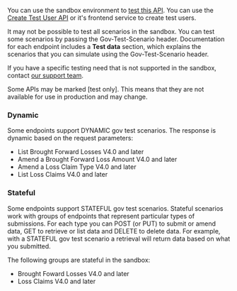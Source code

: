 You can use the sandbox environment to <a href="/api-documentation/docs/testing">test this API</a>. You can use
the <a href="/api-documentation/docs/api/service/api-platform-test-user/1.0">Create Test User API</a> or it's frontend
service to create test users.

It may not be possible to test all scenarios in the sandbox. You can test some scenarios by passing the
Gov-Test-Scenario header. Documentation for each endpoint includes a **Test data** section, which explains the scenarios
that you can simulate using the Gov-Test-Scenario header.

If you have a specific testing need that is not supported in the sandbox, contact <a href="/developer/support">our
support team</a>.

Some APIs may be marked \[test only\]. This means that they are not available for use in production and may change.

### Dynamic

Some endpoints support DYNAMIC gov test scenarios. The response is dynamic based on the request parameters:

- List Brought Forward Losses V4.0 and later
- Amend a Brought Forward Loss Amount V4.0 and later
- Amend a Loss Claim Type V4.0 and later
- List Loss Claims V4.0 and later

### Stateful

Some endpoints support STATEFUL gov test scenarios. Stateful scenarios work with groups of endpoints that represent
particular types of submissions. For each type you can POST (or PUT) to submit or amend data, GET to retrieve or list
data and DELETE to delete data. For example, with a STATEFUL gov test scenario a retrieval will return data based on
what you submitted.

The following groups are stateful in the sandbox:

- Brought Foward Losses V4.0 and later
- Loss Claims V4.0 and later
